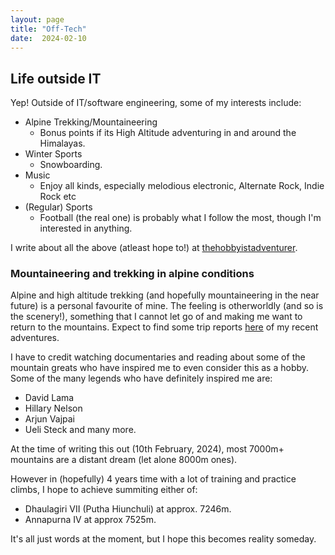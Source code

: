 ```yaml
---
layout: page
title: "Off-Tech"
date:  2024-02-10
---
```

## Life outside IT

Yep! Outside of IT/software engineering, some of my interests include:
- Alpine Trekking/Mountaineering
    - Bonus points if its High Altitude adventuring in and around the Himalayas.
- Winter Sports
    - Snowboarding.
- Music
    - Enjoy all kinds, especially melodious electronic, Alternate Rock, Indie Rock etc
- (Regular) Sports
    - Football (the real one) is probably what I follow the most, though I'm interested in anything.

I write about all the above (atleast hope to!) at [thehobbyistadventurer](https://thehobbyistadventurer.com).

### Mountaineering and trekking in alpine conditions
Alpine and high altitude trekking (and hopefully mountaineering in the near future) is a personal favourite of mine. The feeling is otherworldly (and so is the scenery!), something that I cannot let go of and making me want to return to the mountains. Expect to find some trip reports [here](https://thehobbyistadventurer.com) of my recent adventures.

I have to credit watching documentaries and reading about some of the mountain greats who have inspired me to even consider this as a hobby. Some of the many legends who have definitely inspired me are:

- David Lama
- Hillary Nelson
- Arjun Vajpai
- Ueli Steck 
and many more.

At the time of writing this out (10th February, 2024), most 7000m+ mountains are a distant dream (let alone 8000m ones). 

However in (hopefully) 4 years time with a lot of training and practice climbs, I hope to achieve summiting either of:
- Dhaulagiri VII (Putha Hiunchuli) at approx. 7246m.
- Annapurna IV at approx 7525m.

It's all just words at the moment, but I hope this becomes reality someday.
